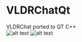 # VLDRChatQt
VLDRChat ported to QT C++<br>
![alt text](http://i.imgur.com/8jsPjp3.png "Logo Title Text 1")
![alt text](http://i.imgur.com/sV3SGC7.png "Logo Title Text 1")
